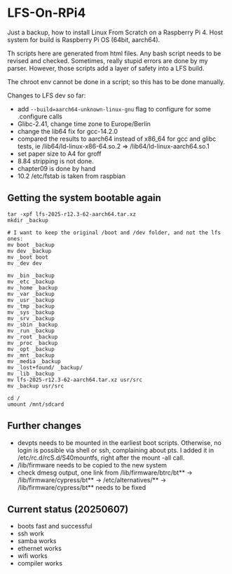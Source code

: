 # LFS-On-RPi4

Just a backup, how to install Linux From Scratch on a Raspberry Pi 4. Host system for build is Raspberry Pi OS (64bit, aarch64).

Th scripts here are generated from html files. Any bash script needs to be revised and checked.
Sometimes, really stupid errors are done by my parser. However, those scripts add a layer of safety into a LFS build.

The chroot env cannot be done in a script; so this has to be done manually.

Changes to LFS dev so far:
- add ``--build=aarch64-unknown-linux-gnu`` flag to configure for some .configure calls
- Glibc-2.41, change time zone to Europe/Berlin
- change the lib64 fix for gcc-14.2.0
- compared the results to aarch64 instead of x86_64 for gcc and glibc tests, ie /lib64/ld-linux-x86-64.so.2 => /lib64/ld-linux-aarch64.so.1
- set paper size to A4 for groff
- 8.84 stripping is not done.
- chapter09 is done by hand
- 10.2 /etc/fstab is taken from raspbian

## Getting the system bootable again
```cd /mnt/sdcard/
tar -xpf lfs-2025-r12.3-62-aarch64.tar.xz
mkdir _backup

# I want to keep the original /boot and /dev folder, and not the lfs ones:
mv boot _backup
mv dev _backup
mv _boot boot
mv _dev dev

mv _bin _backup
mv _etc _backup
mv _home _backup
mv _var _backup
mv _usr _backup
mv _tmp _backup
mv _sys _backup
mv _srv _backup
mv _sbin _backup
mv _run _backup
mv _root _backup
mv _proc _backup
mv _opt _backup
mv _mnt _backup
mv _media _backup
mv _lost+found/ _backup/
mv _lib _backup
mv lfs-2025-r12.3-62-aarch64.tar.xz usr/src
mv _backup usr/src

cd /
umount /mnt/sdcard
```
## Further changes
- devpts needs to be mounted in the earliest boot scripts. Otherwise, no login is possible via shell or ssh, complaining about pts.
I added it in /etc/rc.d/rcS.d/S40mountfs, right after the mount -all call.
- /lib/firmware needs to be copied to the new system
- check dmesg output, one link from /lib/firmware/btrc/bt** -> /lib/firmware/cypress/bt** -> /etc/alternatives/** -> /lib/firmware/cypress/bt** needs to be fixed

## Current status (20250607)
- boots fast and successful
- ssh work
- samba works
- ethernet works
- wifi works
- compiler works
